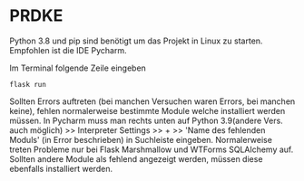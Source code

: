 # PRDKE
Python 3.8 und pip sind benötigt um das Projekt in Linux zu starten. Empfohlen ist die IDE Pycharm.

Im Terminal folgende Zeile eingeben
```
flask run
```
Sollten Errors auftreten (bei manchen Versuchen waren Errors, bei manchen keine), fehlen normalerweise bestimmte Module welche installiert werden müssen.
In Pycharm muss man rechts unten auf Python 3.9(andere Vers. auch möglich) >> Interpreter Settings >> + >> 'Name des fehlenden Moduls' (in Error beschrieben) in Suchleiste eingeben.
Normalerweise treten Probleme nur bei Flask Marshmallow und WTForms SQLAlchemy auf. Sollten andere Module als fehlend angezeigt werden, müssen diese ebenfalls installiert werden.
